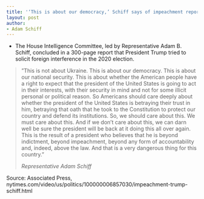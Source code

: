 ```yaml
---
title: '‘This is about our democracy,’ Schiff says of impeachment report'
layout: post
author:
- Adam Schiff
---
```


- The House Intelligence Committee, led by Representative Adam B. Schiff, concluded in a 300-page report that President Trump tried to solicit foreign interference in the 2020 election.

> ”This is not about Ukraine. This is about our democracy. This is about our national security. This is about whether the American people have a right to expect that the president of the United States is going to act in their interests, with their security in mind and not for some illicit personal or political reason. So Americans should care deeply about whether the president of the United States is betraying their trust in him, betraying that oath that he took to the Constitution to protect our country and defend its institutions. So, we should care about this. We must care about this. And if we don’t care about this, we can darn well be sure the president will be back at it doing this all over again. This is the result of a president who believes that he is beyond indictment, beyond impeachment, beyond any form of accountability and, indeed, above the law. And that is a very dangerous thing for this country.”
>
> <cite>Representative Adam Schiff</cite>

Source: Associated Press, nytimes.com/video/us/politics/100000006857030/impeachment-trump-schiff.html
